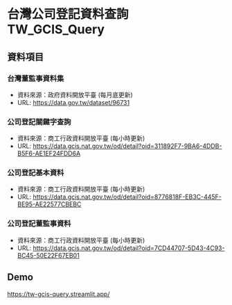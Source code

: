 # 台灣公司登記資料查詢 TW_GCIS_Query
## 資料項目
### 台灣董監事資料集
- 資料來源：政府資料開放平臺 (每月底更新)
- URL: https://data.gov.tw/dataset/96731

### 公司登記關鍵字查詢
- 資料來源：商工行政資料開放平臺 (每小時更新)
- URL: https://data.gcis.nat.gov.tw/od/detail?oid=311892F7-9BA6-4DDB-B5F6-AE1EF24FDD6A

### 公司登記基本資料
- 資料來源：商工行政資料開放平臺 (每小時更新)
- URL: https://data.gcis.nat.gov.tw/od/detail?oid=8776818F-EB3C-445F-BE95-AE22577CBEBC

### 公司登記董監事資料
- 資料來源：商工行政資料開放平臺 (每小時更新)
- URL: https://data.gcis.nat.gov.tw/od/detail?oid=7CD44707-5D43-4C93-BC45-50E22F67EB01

## Demo
https://tw-gcis-query.streamlit.app/
